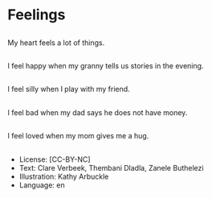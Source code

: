 # Feelings

##
My heart feels a lot of
things.

##
I feel happy when my
granny tells us stories
in the evening.

##
I feel silly when I play
with my friend.

##
I feel bad when my dad
says he does not have
money.

##
I feel loved when my
mom gives me a hug.

##
* License: [CC-BY-NC]
* Text: Clare Verbeek, Thembani Dladla, Zanele Buthelezi
* Illustration: Kathy Arbuckle
* Language: en
